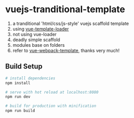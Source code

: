 # vuejs-tranditional-template

1. a tranditional 'html/css/js-style' vuejs scaffold template
2. using [vue-template-loader](https://github.com/ktsn/vue-template-loader)
3. not using vue-loader
4. deadly simple scaffold
5. modules base on folders
6. refer to [vue-webpack-template](https://github.com/Toilal/vue-webpack-template), thanks very much!

## Build Setup

``` bash
# install dependencies
npm install

# serve with hot reload at localhost:8080
npm run dev

# build for production with minification
npm run build
```
